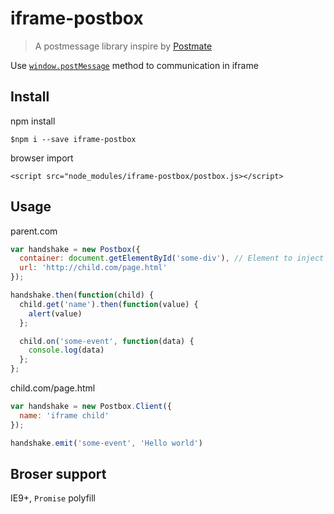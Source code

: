 # iframe-postbox
> A postmessage library inspire by [Postmate](https://github.com/dollarshaveclub/postmate)

Use [`window.postMessage`](https://developer.mozilla.org/en-US/docs/Web/API/Window/postMessage) method to communication in iframe

## Install

npm install

`$npm i --save iframe-postbox`

browser import

`<script src="node_modules/iframe-postbox/postbox.js></script>`

## Usage

parent.com

```js
var handshake = new Postbox({
  container: document.getElementById('some-div'), // Element to inject iframe into
  url: 'http://child.com/page.html'
});

handshake.then(function(child) {
  child.get('name').then(function(value) {
    alert(value)
  };

  child.on('some-event', function(data) {
    console.log(data)
  };
};
```

child.com/page.html

```js
var handshake = new Postbox.Client({
  name: 'iframe child'
});

handshake.emit('some-event', 'Hello world')
```
## Broser support

IE9+, `Promise` polyfill
